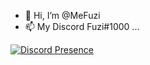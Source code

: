 - 👋 Hi, I’m @MeFuzi
- 📫 My Discord Fuzi#1000 ...

<!---

--->

[![Discord Presence](https://lanyard.cnrad.dev/api/931268533583773806)](https://discord.com/users/931268533583773806)
